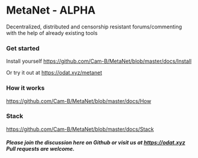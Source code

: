 # MetaNet - ALPHA

Decentralized, distributed and censorship resistant forums/commenting with the help of already existing tools

### Get started

Install yourself
https://github.com/Cam-B/MetaNet/blob/master/docs/Install

Or try it out at
https://odat.xyz/metanet


### How it works
https://github.com/Cam-B/MetaNet/blob/master/docs/How

### Stack
https://github.com/Cam-B/MetaNet/blob/master/docs/Stack


##### Please join the discussion here on Github or visit us at https://odat.xyz Pull requests are welcome.






